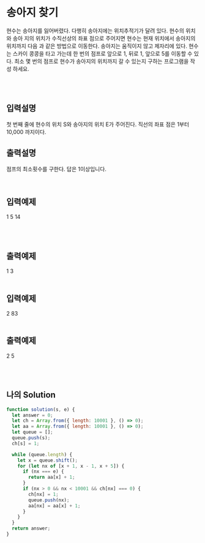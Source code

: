 # 송아지 찾기

현수는 송아지를 잃어버렸다. 다행히 송아지에는 위치추적기가 달려 있다. 현수의 위치와 송아 지의 위치가 수직선상의 좌표 점으로 주어지면 현수는 현재 위치에서 송아지의 위치까지 다음 과 같은 방법으로 이동한다. 송아지는 움직이지 않고 제자리에 있다.
현수는 스카이 콩콩을 타고 가는데 한 번의 점프로 앞으로 1, 뒤로 1, 앞으로 5를 이동할 수 있다. 최소 몇 번의 점프로 현수가 송아지의 위치까지 갈 수 있는지 구하는 프로그램을 작성 하세요.

<br/>
<br/>

## 입력설명

첫 번째 줄에 현수의 위치 S와 송아지의 위치 E가 주어진다. 직선의 좌표 점은 1부터 10,000 까지이다.

## 출력설명

점프의 최소횟수를 구한다. 답은 1이상입니다.

<br/>

## 입력예제

1 5 14

<br/><br/>

## 출력예제

1 3
<br/><br/>

## 입력예제

2 83
<br/><br/>

## 출력예제

2 5

<br/>
<br/>

## 나의 Solution

```javascript
function solution(s, e) {
  let answer = 0;
  let ch = Array.from({ length: 10001 }, () => 0);
  let aa = Array.from({ length: 10001 }, () => 0);
  let queue = [];
  queue.push(s);
  ch[s] = 1;

  while (queue.length) {
    let x = queue.shift();
    for (let nx of [x + 1, x - 1, x + 5]) {
      if (nx === e) {
        return aa[x] + 1;
      }
      if (nx > 0 && nx < 10001 && ch[nx] === 0) {
        ch[nx] = 1;
        queue.push(nx);
        aa[nx] = aa[x] + 1;
      }
    }
  }
  return answer;
}
```
